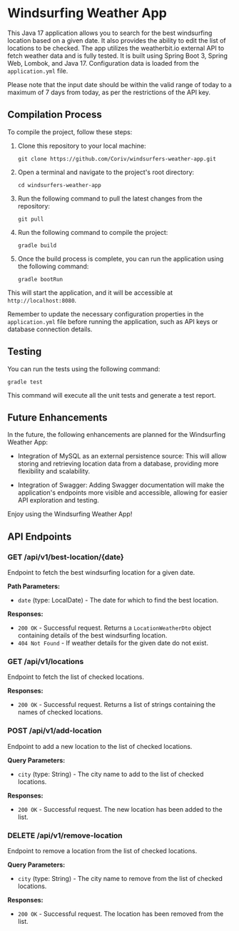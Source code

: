 # Windsurfing Weather App

This Java 17 application allows you to search for the best windsurfing location based on a given date. 
It also provides the ability to edit the list of locations to be checked. 
The app utilizes the weatherbit.io external API to fetch weather data and is fully tested. 
It is built using Spring Boot 3, Spring Web, Lombok, and Java 17.
Configuration data is loaded from the `application.yml` file. 

Please note that the input date should be within the valid range of today to a maximum of 7 days from today, as per the restrictions of the API key.

## Compilation Process

To compile the project, follow these steps:

1. Clone this repository to your local machine:

       git clone https://github.com/Coriv/windsurfers-weather-app.git
2. Open a terminal and navigate to the project's root directory:
   
       cd windsurfers-weather-app
3. Run the following command to pull the latest changes from the repository:
   
       git pull
4. Run the following command to compile the project:

       gradle build
5. Once the build process is complete, you can run the application using the following command:
   
       gradle bootRun

This will start the application, and it will be accessible at `http://localhost:8080`.

Remember to update the necessary configuration properties in the `application.yml` file before running the application, such as API keys or database connection details.

## Testing

You can run the tests using the following command:

    gradle test

This command will execute all the unit tests and generate a test report.



## Future Enhancements

In the future, the following enhancements are planned for the Windsurfing Weather App:

- Integration of MySQL as an external persistence source: This will allow storing and retrieving location data from a database, providing more flexibility and scalability.

- Integration of Swagger: Adding Swagger documentation will make the application's endpoints more visible and accessible, allowing for easier API exploration and testing.

Enjoy using the Windsurfing Weather App!


## API Endpoints

### GET /api/v1/best-location/{date}

Endpoint to fetch the best windsurfing location for a given date.

**Path Parameters:**
- `date` (type: LocalDate) - The date for which to find the best location.

**Responses:**
- `200 OK` - Successful request. Returns a `LocationWeatherDto` object containing details of the best windsurfing location.
- `404 Not Found` - If weather details for the given date do not exist.

### GET /api/v1/locations

Endpoint to fetch the list of checked locations.

**Responses:**
- `200 OK` - Successful request. Returns a list of strings containing the names of checked locations.

### POST /api/v1/add-location

Endpoint to add a new location to the list of checked locations.

**Query Parameters:**
- `city` (type: String) - The city name to add to the list of checked locations.

**Responses:**
- `200 OK` - Successful request. The new location has been added to the list.

### DELETE /api/v1/remove-location

Endpoint to remove a location from the list of checked locations.

**Query Parameters:**
- `city` (type: String) - The city name to remove from the list of checked locations.

**Responses:**
- `200 OK` - Successful request. The location has been removed from the list.




